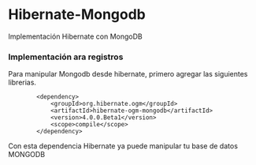 # Hibernate-Mongodb
Implementación Hibernate con MongoDB

### Implementación ara registros

Para manipular Mongodb desde hibernate, primero agregar las siguientes librerias.
```
        <dependency>
            <groupId>org.hibernate.ogm</groupId>
            <artifactId>hibernate-ogm-mongodb</artifactId>
            <version>4.0.0.Beta1</version>
            <scope>compile</scope>
        </dependency>
```

Con esta dependencia Hibernate ya puede manipular  tu base de datos MONGODB
